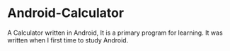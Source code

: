 # Android-Calculator
A Calculator written in Android, It is a primary program for learning. It was written when I first time to study Android. 
